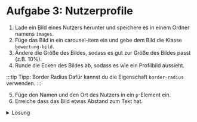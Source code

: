 # Aufgabe 3: Nutzerprofile

1. Lade ein Bild eines Nutzers herunter und speichere es in einem Ordner namens `images`.
2. Füge das Bild in ein carousel-item ein und gebe dem Bild die Klasse `bewertung-bild`.
3. Ändere die Größe des Bildes, sodass es gut zur Größe des Bildes passt (z.B. 10%).
4. Runde die Ecken des Bildes ab, sodass es wie ein Profilbild aussieht.

:::tip Tipp: Border Radius
Dafür kannst du die Eigenschaft `border-radius` verwenden.
:::

5. Füge den Namen und den Ort des Nutzers in ein `p`-Element ein.
6. Erreiche dass das Bild etwas Abstand zum Text hat.

<details>
<summary>Lösung</summary>

#### index.html

```html
<div class="carousel-item active">
  <!-- Hier spezifizieren wir den Text, das Bild und den Namen des Nutzers -->
  <h2 class="bewertung-text">
    "Die beste App der Welt! Sie ist einfach zu bedienen, hat alle Funktionen,
    die ich brauche und macht unfassbar Spaß."
  </h2>
  <img class="bewertung-bild" src="images/profile1.jpg" />
  <p>Maria, Berlin</p>
</div>
```

#### styles.css

```css
.bewertung-bild {
  width: 10%;
  border-radius: 100%;
  margin: 2%;
}
```

</details>

